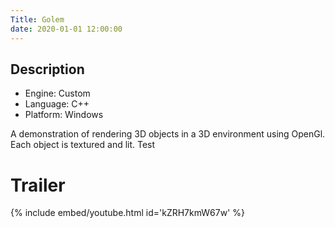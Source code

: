 ```yaml
---
Title: Golem
date: 2020-01-01 12:00:00
---
```

## Description
- Engine: Custom
- Language: C++
- Platform: Windows

A demonstration of rendering 3D objects in a 3D environment using OpenGl. Each object is textured and lit.
Test

# Trailer
{% include embed/youtube.html id='kZRH7kmW67w' %}